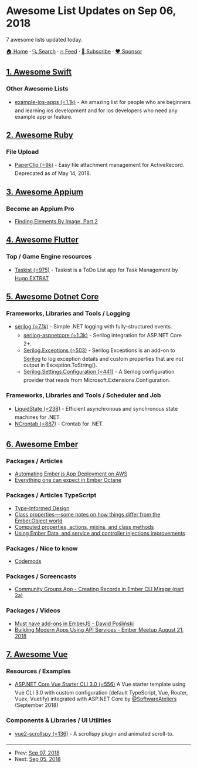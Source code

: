 # Awesome List Updates on Sep 06, 2018

7 awesome lists updated today.

[🏠 Home](/README.md) · [🔍 Search](https://www.trackawesomelist.com/search/) · [🔥 Feed](https://www.trackawesomelist.com/rss.xml) · [📮 Subscribe](https://trackawesomelist.us17.list-manage.com/subscribe?u=d2f0117aa829c83a63ec63c2f&id=36a103854c) · [❤️  Sponsor](https://github.com/sponsors/theowenyoung)



## [1. Awesome Swift](/content/matteocrippa/awesome-swift/README.md)

### Other Awesome Lists

*   [example-ios-apps (⭐1.1k)](https://github.com/jogendra/example-ios-apps) - An amazing list for people who are beginners and learning ios development and for ios developers who need any example app or feature.

## [2. Awesome Ruby](/content/markets/awesome-ruby/README.md)

### File Upload

*   [PaperClip (⭐9k)](https://github.com/thoughtbot/paperclip) - Easy file attachment management for ActiveRecord. Deprecated as of May 14, 2018.

## [3. Awesome Appium](/content/SrinivasanTarget/awesome-appium/README.md)

### Become an Appium Pro

*   [Finding Elements By Image, Part 2](https://appiumpro.com/editions/33)

## [4. Awesome Flutter](/content/Solido/awesome-flutter/README.md)

### Top / Game Engine resources

*   [Taskist (⭐975)](https://github.com/huextrat/Taskist) <!--stargazers:huextrat/Taskist--> - Taskist is a ToDo List app for Task Management by [Hugo EXTRAT](https://github.com/huextrat)

## [5. Awesome Dotnet Core](/content/thangchung/awesome-dotnet-core/README.md)

### Frameworks, Libraries and Tools / Logging

*   [serilog (⭐7.1k)](https://github.com/serilog/serilog) - Simple .NET logging with fully-structured events.
    *   [serilog-aspnetcore (⭐1.3k)](https://github.com/serilog/serilog-aspnetcore) - Serilog integration for ASP.NET Core 2+.
    *   [Serilog.Exceptions (⭐503)](https://github.com/RehanSaeed/Serilog.Exceptions) - Serilog.Exceptions is an add-on to [Serilog](https://serilog.net/) to log exception details and custom properties that are not output in Exception.ToString().
    *   [Serilog.Settings.Configuration (⭐441)](https://github.com/serilog/serilog-settings-configuration) - A Serilog configuration provider that reads from Microsoft.Extensions.Configuration.

### Frameworks, Libraries and Tools / Scheduler and Job

*   [LiquidState (⭐238)](https://github.com/prasannavl/LiquidState) - Efficient asynchronous and synchronous state machines for .NET.
*   [NCrontab (⭐887)](https://github.com/atifaziz/NCrontab) - Crontab for .NET.

## [6. Awesome Ember](/content/ember-community-russia/awesome-ember/README.md)

### Packages / Articles

*   [Automating Ember.js App Deployment on AWS](https://medium.com/@piotr.steininger/automating-ember-js-app-deployment-on-aws-feccc6d94828)
*   [Everything one can expect in Ember Octane](http://hangaroundtheweb.com/2018/08/ember-octane-everything-one-can-expect-in-the-next-ember-edition)

### Packages / Articles TypeScript

*   [Type-Informed Design](https://www.chriskrycho.com/2018/type-informed-design.html)
*   [Class properties — some notes on how things differ from the Ember.Object world](https://www.chriskrycho.com/2018/typing-your-ember-update-part-2.html)
*   [Computed properties, actions, mixins, and class methods](https://www.chriskrycho.com/2018/typing-your-ember-update-part-3.html)
*   [Using Ember Data, and service and controller injections improvements](https://www.chriskrycho.com/2018/typing-your-ember-update-part-4.html)

### Packages / Nice to know

*   [Codemods](https://caseywatts.com/2018/08/23/codemods.html)

### Packages / Screencasts

*   [Community Groups App - Creating Records in Ember CLI Mirage (part 2a)](https://www.youtube.com/watch?v=4iqNcTUXurY)

### Packages / Videos

*   [Must have add-ons in EmberJS - Dawid Pośliński](https://www.youtube.com/watch?v=IprfNT0xbrI)
*   [Building Modern Apps Using API Services - Ember Meetup August 21, 2018](https://www.youtube.com/watch?v=VMnzGJ4PN0s)

## [7. Awesome Vue](/content/vuejs/awesome-vue/README.md)

### Resources / Examples

*   [ASP.NET Core Vue Starter CLI 3.0 (⭐556)](https://github.com/SoftwareAteliers/asp-net-core-vue-starter) A Vue starter template using Vue CLI 3.0 with custom configuration (default TypeScript, Vue, Router, Vuex, Vuetify) integrated with ASP.​NET Core by [@SoftwareAteliers](https://github.com/SoftwareAteliers) (September 2018)

### Components & Libraries / UI Utilities

*   [vue2-scrollspy (⭐136)](https://github.com/ibufu/vue2-scrollspy) - A scrollspy plugin and animated scroll-to.

---

- Prev: [Sep 07, 2018](/content/2018/09/07/README.md)
- Next: [Sep 05, 2018](/content/2018/09/05/README.md)